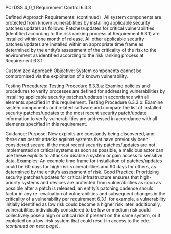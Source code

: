 PCI DSS 4_0_1 Requirement Control 6.3.3

Defined Approach Requirements:
(continued)_
All system components are protected from known vulnerabilities by installing applicable security patches/updates as follows: Patches/updates for critical vulnerabilities (identified according to the risk ranking process at Requirement 6.3.1) are installed within one month of release. All other applicable security patches/updates are installed within an appropriate time frame as determined by the entity’s assessment of the criticality of the risk to the environment as identified according to the risk ranking process at Requirement 6.3.1.

Customized Approach Objective:
System components cannot be compromised via the exploitation of a known vulnerability.

Testing Procedures:
Testing Procedure 6.3.3.a: Examine policies and procedures to verify processes are defined for addressing vulnerabilities by installing applicable security patches/updates in accordance with all elements specified in this requirement.
Testing Procedure 6.3.3.b: Examine system components and related software and compare the list of installed security patches/updates to the most recent security patch/update information to verify vulnerabilities are addressed in accordance with all elements specified in this requirement.

Guidance:
Purpose: New exploits are constantly being discovered, and these can permit attacks against systems that have previously been considered secure. if the most recent security patches/updates are not implemented on critical systems as soon as possible, a malicious actor can use these exploits to attack or disable a system or gain access to sensitive data. Examples: An example time frame for installation of patches/updates could be 60 days for high-risk vulnerabilities and 90 days for others, as determined by the entity’s assessment of risk. Good Practice: Prioritizing security patches/updates for critical infrastructure ensures that high-priority systems and devices are protected from vulnerabilities as soon as possible after a patch is released. an entity’s patching cadence should factor in any re- evaluation of vulnerabilities and subsequent changes in the criticality of a vulnerability per requirement 6.3.1. for example, a vulnerability initially identified as low risk could become a higher risk later. additionally, vulnerabilities individually considered to be low or medium risk could collectively pose a high or critical risk if present on the same system, or if exploited on a low-risk system that could result in access to the cde. _(continued on next page)_.